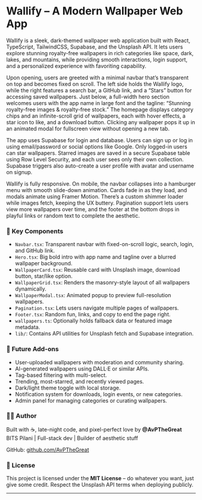 # Wallify – A Modern Wallpaper Web App

Wallify is a sleek, dark-themed wallpaper web application built with React, TypeScript, TailwindCSS, Supabase, and the Unsplash API. It lets users explore stunning royalty-free wallpapers in rich categories like space, dark, lakes, and mountains, while providing smooth interactions, login support, and a personalized experience with favoriting capability.

Upon opening, users are greeted with a minimal navbar that’s transparent on top and becomes fixed on scroll. The left side holds the Wallify logo, while the right features a search bar, a GitHub link, and a “Stars” button for accessing saved wallpapers. Just below, a full-width hero section welcomes users with the app name in large font and the tagline: “Stunning royalty-free images & royalty-free stock.” The homepage displays category chips and an infinite-scroll grid of wallpapers, each with hover effects, a star icon to like, and a download button. Clicking any wallpaper pops it up in an animated modal for fullscreen view without opening a new tab.

The app uses Supabase for login and database. Users can sign up or log in using email/password or social options like Google. Only logged-in users can star wallpapers. Starred images are saved in a secure Supabase table using Row Level Security, and each user sees only their own collection. Supabase triggers also auto-create a user profile with avatar and username on signup.

Wallify is fully responsive. On mobile, the navbar collapses into a hamburger menu with smooth slide-down animation. Cards fade in as they load, and modals animate using Framer Motion. There’s a custom shimmer loader while images fetch, keeping the UX buttery. Pagination support lets users view more wallpapers over time, and the footer at the bottom drops in playful links or random text to complete the aesthetic.

### 🧱 Key Components

- `Navbar.tsx`: Transparent navbar with fixed-on-scroll logic, search, login, and GitHub link.
- `Hero.tsx`: Big bold intro with app name and tagline over a blurred wallpaper background.
- `WallpaperCard.tsx`: Reusable card with Unsplash image, download button, star/like option.
- `WallpaperGrid.tsx`: Renders the masonry-style layout of all wallpapers dynamically.
- `WallpaperModal.tsx`: Animated popup to preview full-resolution wallpapers.
- `Pagination.tsx`: Lets users navigate multiple pages of wallpapers.
- `Footer.tsx`: Random fun, links, and copy to end the page right.
- `wallpapers.ts`: Optionally holds fallback data or featured image metadata.
- `lib/`: Contains API utilities for Unsplash fetch and Supabase integration.

### 🚀 Future Add-ons

- User-uploaded wallpapers with moderation and community sharing.
- AI-generated wallpapers using DALL·E or similar APIs.
- Tag-based filtering with multi-select.
- Trending, most-starred, and recently viewed pages.
- Dark/light theme toggle with local storage.
- Notification system for downloads, login events, or new categories.
- Admin panel for managing categories or curating wallpapers.

### 👨‍🎨 Author

Built with ☕, late-night code, and pixel-perfect love by **@AvPTheGreat**  
BITS Pilani | Full-stack dev | Builder of aesthetic stuff

GitHub: [github.com/AvPTheGreat](https://github.com/AvPTheGreat)

### 📄 License

This project is licensed under the **MIT License** – do whatever you want, just give some credit. Respect the Unsplash API terms when deploying publicly.

---

